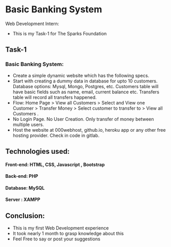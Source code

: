 # Basic Banking System


Web Development Intern:

- This is my Task-1 for The Sparks Foundation

## Task-1

### Basic Banking System:

- Create a simple dynamic website which has the following specs.
- Start with creating a dummy data in database for upto 10
customers. Database options: Mysql, Mongo, Postgres, etc.
Customers table will have basic fields such as name, email,
current balance etc. Transfers table will record all transfers
happened.
- Flow: Home Page > View all Customers > Select and View one
Customer > Transfer Money > Select customer to transfer to >
View all Customers .
- No Login Page. No User Creation. Only transfer of money
between multiple users.
- Host the website at 000webhost, github.io, heroku app or any
other free hosting provider. Check in code in gitlab.

## Technologies used:

#### Front-end: HTML, CSS, Javascript , Bootstrap
#### Back-end: PHP
#### Database: MySQL
#### Server : XAMPP

## Conclusion:

- This is my first Web Development experience
- It took nearly 1 month to grasp knowledge about this
- Feel Free to say or post your suggestions
